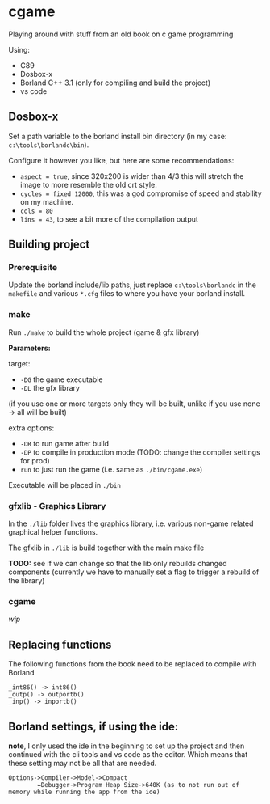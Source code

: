 # cgame

Playing around with stuff from an old book on c game programming

Using:

- C89
- Dosbox-x
- Borland C++ 3.1 (only for compiling and build the project)
- vs code

## Dosbox-x

Set a path variable to the borland install bin directory (in my case: `c:\tools\borlandc\bin`).

Configure it however you like, but here are some recommendations:

- `aspect = true`, since 320x200 is wider than 4/3 this will stretch the image to more resemble the old crt style.
- `cycles = fixed 12000`, this was a god compromise of speed and stability on my machine.
- `cols = 80`
- `lins = 43`, to see a bit more of the compilation output

## Building project

### Prerequisite

Update the borland include/lib paths, just replace `c:\tools\borlandc` in the `makefile` and various `*.cfg` files to where you have your borland install.

### make

Run `./make` to build the whole project (game & gfx library)

**Parameters:**

target:

- `-DG` the game executable
- `-DL` the gfx library

(if you use one or more targets only they will be built, unlike if you use none -> all will be built)

extra options:

- `-DR` to run game after build
- `-DP` to compile in production mode (TODO: change the compiler settings for prod)
- `run` to just run the game (i.e. same as `./bin/cgame.exe`)

Executable will be placed in `./bin`

### gfxlib - Graphics Library

In the `./lib` folder lives the graphics library, i.e. various non-game related graphical helper functions.

The gfxlib in `./lib` is build together with the main make file

**TODO:** see if we can change so that the lib only rebuilds changed components (currently we have to manually set a flag to trigger a rebuild of the library)

### cgame

_wip_

## Replacing functions

The following functions from the book need to be replaced to compile with Borland

```
_int86() -> int86()
_outp() -> outportb()
_inp() -> inportb()
```

## Borland settings, if using the ide:

**note**, I only used the ide in the beginning to set up the project and then continued with the cli tools and vs code as the editor. Which means that these setting may not be all that are needed.

```
Options->Compiler->Model->Compact
        ⌙Debugger->Program Heap Size->640K (as to not run out of memory while running the app from the ide)
```
